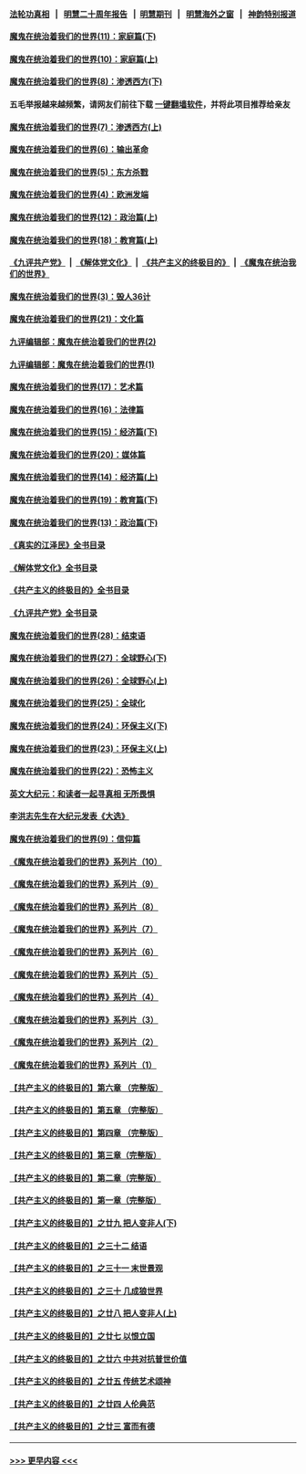 #### [法轮功真相](https://github.com/gfw-breaker/truth/blob/master/README.md?t=0) &nbsp;&nbsp;|&nbsp;&nbsp; [明慧二十周年报告](https://github.com/gfw-breaker/mh-reports/blob/master/README.md?t=0) &nbsp;&nbsp;|&nbsp;&nbsp;[明慧期刊](https://github.com/gfw-breaker/mh-qikan) &nbsp;&nbsp;|&nbsp;&nbsp; [明慧海外之窗](https://github.com/gfw-breaker/mh-news/blob/master/README.md?t=0) &nbsp;&nbsp;|&nbsp;&nbsp; [神韵特别报道](https://github.com/gfw-breaker/mh-news/blob/master/shenyun.md?t=0)
#### [魔鬼在统治着我们的世界(11)：家庭篇(下)](../pages/nsc422/n10440961.md?t=12040251) 
#### [魔鬼在统治着我们的世界(10)：家庭篇(上)](../pages/nsc422/n10435448.md?t=12040251) 
#### [魔鬼在统治着我们的世界(8)：渗透西方(下)](../pages/nsc422/n10429603.md?t=12040251) 
#### 五毛举报越来越频繁，请网友们前往下载 [一键翻墙软件](https://github.com/gfw-breaker/ssr-accounts)，并将此项目推荐给亲友
#### [魔鬼在统治着我们的世界(7)：渗透西方(上)](../pages/nsc422/n10426013.md?t=12040251) 
#### [魔鬼在统治着我们的世界(6)：输出革命](../pages/nsc422/n10421536.md?t=12040251) 
#### [魔鬼在统治着我们的世界(5)：东方杀戮](../pages/nsc422/n10417707.md?t=12040251) 
#### [魔鬼在统治着我们的世界(4)：欧洲发端](../pages/nsc422/n10414890.md?t=12040251) 
#### [魔鬼在统治着我们的世界(12)：政治篇(上)](../pages/nsc422/n10444576.md?t=12040251) 
#### [魔鬼在统治着我们的世界(18)：教育篇(上)](../pages/nsc422/n10526970.md?t=12040251) 
#### [《九评共产党》](https://github.com/begood0513/9ping.md/blob/master/README.md) &nbsp;|&nbsp; [《解体党文化》](../../../../jtdwh.md/blob/master/README.md)  &nbsp;|&nbsp; [《共产主义的终极目的》](../../../../gczydzjmd.md/blob/master/README.md) &nbsp;|&nbsp; [《魔鬼在统治我们的世界》](../../../../mgztzwmdsj.md/blob/master/README.md) 
#### [魔鬼在统治着我们的世界(3)：毁人36计](../pages/nsc422/n10411583.md?t=12040251) 
#### [魔鬼在统治着我们的世界(21)：文化篇](../pages/nsc422/n10597706.md?t=12040251) 
#### [九评编辑部：魔鬼在统治着我们的世界(2)](../pages/nsc422/n10410036.md?t=12040251) 
#### [九评编辑部：魔鬼在统治着我们的世界(1)](../pages/nsc422/n10406825.md?t=12040251) 
#### [魔鬼在统治着我们的世界(17)：艺术篇](../pages/nsc422/n10499093.md?t=12040251) 
#### [魔鬼在统治着我们的世界(16)：法律篇](../pages/nsc422/n10485969.md?t=12040251) 
#### [魔鬼在统治着我们的世界(15)：经济篇(下)](../pages/nsc422/n10469975.md?t=12040251) 
#### [魔鬼在统治着我们的世界(20)：媒体篇](../pages/nsc422/n10586579.md?t=12040251) 
#### [魔鬼在统治着我们的世界(14)：经济篇(上)](../pages/nsc422/n10457370.md?t=12040251) 
#### [魔鬼在统治着我们的世界(19)：教育篇(下)](../pages/nsc422/n10564808.md?t=12040251) 
#### [魔鬼在统治着我们的世界(13)：政治篇(下)](../pages/nsc422/n10448270.md?t=12040251) 
#### [《真实的江泽民》全书目录](../pages/nsc422/n13721399.md?t=12040251) 
#### [《解体党文化》全书目录](../pages/nsc422/n13721157.md?t=12040251) 
#### [《共产主义的终极目的》全书目录](../pages/nsc422/n13721048.md?t=12040251) 
#### [《九评共产党》全书目录](../pages/nsc422/n13708085.md?t=12040251) 
#### [魔鬼在统治着我们的世界(28)：结束语](../pages/nsc422/n10936246.md?t=12040251) 
#### [魔鬼在统治着我们的世界(27)：全球野心(下)](../pages/nsc422/n10928319.md?t=12040251) 
#### [魔鬼在统治着我们的世界(26)：全球野心(上)](../pages/nsc422/n10900318.md?t=12040251) 
#### [魔鬼在统治着我们的世界(25)：全球化](../pages/nsc422/n10788205.md?t=12040251) 
#### [魔鬼在统治着我们的世界(24)：环保主义(下)](../pages/nsc422/n10695307.md?t=12040251) 
#### [魔鬼在统治着我们的世界(23)：环保主义(上)](../pages/nsc422/n10688613.md?t=12040251) 
#### [魔鬼在统治着我们的世界(22)：恐怖主义](../pages/nsc422/n10614727.md?t=12040251) 
#### [英文大纪元：和读者一起寻真相 无所畏惧](../pages/nsc422/n12542027.md?t=12040251) 
#### [李洪志先生在大纪元发表《大选》](../pages/nsc422/n12534746.md?t=12040251) 
#### [魔鬼在统治着我们的世界(9)：信仰篇](../pages/nsc422/n10432159.md?t=12040251) 
#### [《魔鬼在统治着我们的世界》系列片（10）](../pages/nsc422/n12292670.md?t=12040251) 
#### [《魔鬼在统治着我们的世界》系列片（9）](../pages/nsc422/n12290859.md?t=12040251) 
#### [《魔鬼在统治着我们的世界》系列片（8）](../pages/nsc422/n12287445.md?t=12040251) 
#### [《魔鬼在统治着我们的世界》系列片（7）](../pages/nsc422/n12283425.md?t=12040251) 
#### [《魔鬼在统治着我们的世界》系列片（6）](../pages/nsc422/n12282314.md?t=12040251) 
#### [《魔鬼在统治着我们的世界》系列片（5）](../pages/nsc422/n12281419.md?t=12040251) 
#### [《魔鬼在统治着我们的世界》系列片（4）](../pages/nsc422/n12274024.md?t=12040251) 
#### [《魔鬼在统治着我们的世界》系列片（3）](../pages/nsc422/n12271322.md?t=12040251) 
#### [《魔鬼在统治着我们的世界》系列片（2）](../pages/nsc422/n12269049.md?t=12040251) 
#### [《魔鬼在统治着我们的世界》系列片（1）](../pages/nsc422/n12267575.md?t=12040251) 
#### [【共产主义的终极目的】第六章 （完整版）](../pages/nsc422/n11428913.md?t=12040251) 
#### [【共产主义的终极目的】第五章 （完整版）](../pages/nsc422/n11428912.md?t=12040251) 
#### [【共产主义的终极目的】第四章 （完整版）](../pages/nsc422/n11428907.md?t=12040251) 
#### [【共产主义的终极目的】第三章（完整版）](../pages/nsc422/n11428848.md?t=12040251) 
#### [【共产主义的终极目的】第二章（完整版）](../pages/nsc422/n11428831.md?t=12040251) 
#### [【共产主义的终极目的】第一章（完整版）](../pages/nsc422/n11417651.md?t=12040251) 
#### [【共产主义的终极目的】之廿九 把人变非人(下)](../pages/nsc422/n11344140.md?t=12040251) 
#### [【共产主义的终极目的】之三十二 结语](../pages/nsc422/n11360535.md?t=12040251) 
#### [【共产主义的终极目的】之三十一 末世景观](../pages/nsc422/n11351129.md?t=12040251) 
#### [【共产主义的终极目的】之三十 几成狼世界](../pages/nsc422/n11348280.md?t=12040251) 
#### [【共产主义的终极目的】之廿八 把人变非人(上)](../pages/nsc422/n11340492.md?t=12040251) 
#### [【共产主义的终极目的】之廿七 以恨立国](../pages/nsc422/n11336944.md?t=12040251) 
#### [【共产主义的终极目的】之廿六 中共对抗普世价值](../pages/nsc422/n11324785.md?t=12040251) 
#### [【共产主义的终极目的】之廿五 传统艺术颂神](../pages/nsc422/n11296396.md?t=12040251) 
#### [【共产主义的终极目的】之廿四 人伦典范](../pages/nsc422/n11296397.md?t=12040251) 
#### [【共产主义的终极目的】之廿三 富而有德](../pages/nsc422/n11283598.md?t=12040251) 

----
#### [ >>> 更早内容 <<< ](../indexes/nsc422-earlier.md)
